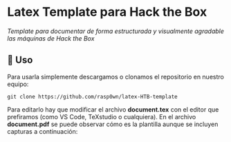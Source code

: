 # Latex Template para Hack the Box
_Template para documentar de forma estructurada y visualmente agradable las máquinas de Hack the Box_



## 🔧 Uso
Para usarla simplemente descargamos o clonamos el repositorio en nuestro equipo: 
```
git clone https://github.com/rasp0wn/latex-HTB-template
```
Para editarlo hay que modificar el archivo **document.tex** con el editor que prefiramos (como VS Code, TeXstudio o cualquiera). En el archivo **document.pdf** se puede observar cómo es la plantilla aunque se incluyen capturas a continuación: 





